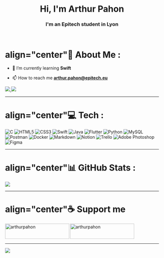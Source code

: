 <h1 align="center">Hi, I'm Arthur Pahon</h1>
<h3 align="center">I'm an Epitech student in Lyon</h3><br>

# align="center"💫 About Me :

- 🌱 I’m currently learning **Swift**

- 📫 How to reach me **arthur.pahon@epitech.eu**<br>

<a href="https://www.linkedin.com/in/arthur-pahon">
    <img src="https://img.shields.io/badge/LinkedIn-0077B5?style=for-the-badge&logo=linkedin&logoColor=white">
</a>
<a href="https://twitter.com/arthurphn">
    <img src="https://img.shields.io/badge/Twitter-%231DA1F2.svg?style=for-the-badge&logo=Twitter&logoColor=white">
</a><br>

---
# align="center"💻 Tech :

![C](https://img.shields.io/badge/c-%2300599C.svg?style=for-the-badge&logo=c&logoColor=white) ![HTML5](https://img.shields.io/badge/html5-%23E34F26.svg?style=for-the-badge&logo=html5&logoColor=white) ![CSS3](https://img.shields.io/badge/css3-%231572B6.svg?style=for-the-badge&logo=css3&logoColor=white) ![Swift](https://img.shields.io/badge/swift-F54A2A?style=for-the-badge&logo=swift&logoColor=white) ![Java](https://img.shields.io/badge/java-%23ED8B00.svg?style=for-the-badge&logo=java&logoColor=white) ![Flutter](https://img.shields.io/badge/Flutter-%2302569B.svg?style=for-the-badge&logo=Flutter&logoColor=white) ![Python](https://img.shields.io/badge/python-3670A0?style=for-the-badge&logo=python&logoColor=ffdd54) ![MySQL](https://img.shields.io/badge/mysql-%2300f.svg?style=for-the-badge&logo=mysql&logoColor=white) ![Postman](https://img.shields.io/badge/Postman-FF6C37?style=for-the-badge&logo=postman&logoColor=white) ![Docker](https://img.shields.io/badge/docker-%230db7ed.svg?style=for-the-badge&logo=docker&logoColor=white) ![Markdown](https://img.shields.io/badge/markdown-%23000000.svg?style=for-the-badge&logo=markdown&logoColor=white) ![Notion](https://img.shields.io/badge/Notion-%23000000.svg?style=for-the-badge&logo=notion&logoColor=white) ![Trello](https://img.shields.io/badge/Trello-%23026AA7.svg?style=for-the-badge&logo=Trello&logoColor=white) ![Adobe Photoshop](https://img.shields.io/badge/adobephotoshop-%2331A8FF.svg?style=for-the-badge&logo=adobephotoshop&logoColor=white) ![Figma](https://img.shields.io/badge/figma-%23F24E1E.svg?style=for-the-badge&logo=figma&logoColor=white)<br>

---
# align="center"📊 GitHub Stats :

![](https://github-readme-stats.vercel.app/api?username=ArthurPahon&theme=dark&hide_border=true&include_all_commits=false&count_private=true)<br/>

---
# align="center"☕ Support me

<p><a href="https://www.buymeacoffee.com/arthurpahon"> <img align="left" src="https://cdn.buymeacoffee.com/buttons/v2/default-yellow.png" height="50" width="210" alt="arthurpahon" /></a><a href="https://ko-fi.com/arthurpahon"> <img align="left" src="https://cdn.ko-fi.com/cdn/kofi3.png?v=3" height="50" width="210" alt="arthurpahon" /></a></p><br><br><br>

---
[![](https://visitcount.itsvg.in/api?id=Arthur&label=Profile%20Views&color=1&icon=5&pretty=true)](https://visitcount.itsvg.in)
